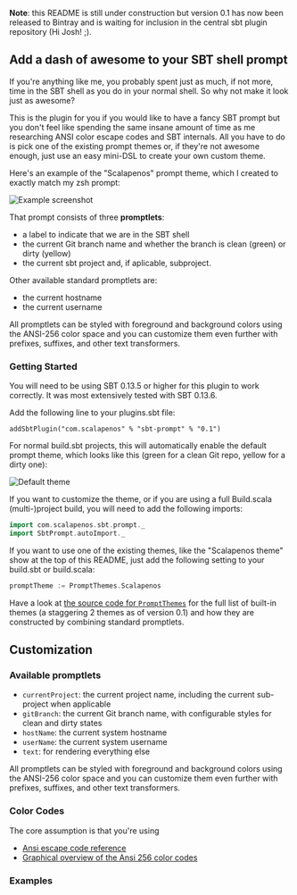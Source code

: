 **Note**: this README is still under construction but version 0.1 has now been released to Bintray and is waiting for inclusion in the central sbt plugin repository (Hi Josh! ;).

## Add a dash of awesome to your SBT shell prompt
If you're anything like me, you probably spent just as much, if not more,
time in the SBT shell as you do in your normal shell. So why not make it
look just as awesome?

This is the plugin for you if you would like to have a fancy SBT prompt
but you don't feel like spending the same insane amount of time as me
researching ANSI color escape codes and SBT internals. All you have to do
is pick one of the existing prompt themes or, if they're not awesome enough,
just use an easy mini-DSL to create your own custom theme.

Here's an example of the "Scalapenos" prompt theme, which I created to
exactly match my zsh prompt:

![Example screenshot](https://dl.dropboxusercontent.com/u/282610/sbt-prompt-example-screenshot.png "Example Screenshot")

That prompt consists of three **promptlets**:

- a label to indicate that we are in the SBT shell
- the current Git branch name and whether the branch is clean (green) or dirty (yellow)
- the current sbt project and, if aplicable, subproject.

Other available standard promptlets are:

- the current hostname
- the current username

All promptlets can be styled with foreground and background colors using
the ANSI-256 color space and you can customize them even further with prefixes,
suffixes, and other text transformers.


### Getting Started
You will need to be using SBT 0.13.5 or higher for this plugin to work correctly.
It was most extensively tested with SBT 0.13.6.

Add the following line to your plugins.sbt file:

    addSbtPlugin("com.scalapenos" % "sbt-prompt" % "0.1")

For normal build.sbt projects, this will automatically enable the
default prompt theme, which looks like this (green for a clean Git repo, yellow for a dirty one):

![Default theme](https://dl.dropboxusercontent.com/u/282610/sbt-prompt-default-theme.png "Default theme")

If you want to customize the theme, or if you are using a full Build.scala
(multi-)project build, you will need to add the following imports:

```scala
import com.scalapenos.sbt.prompt._
import SbtPrompt.autoImport._
```

If you want to use one of the existing themes, like the "Scalapenos theme"
show at the top of this README, just add the following setting to your build.sbt or build.scala:

```scala
promptTheme := PromptThemes.Scalapenos
```

Have a look at [the source code for ``PromptThemes``](https://github.com/agemooij/sbt-prompt/blob/master/src/main/scala/com/scalapenos/sbt/prompt/PromptThemes.scala) for the full list of built-in themes (a staggering 2 themes as of version 0.1) and how they are constructed by combining standard promptlets.


## Customization

### Available promptlets

- ``currentProject``: the current project name, including the current sub-project when applicable
- ``gitBranch``: the current Git branch name, with configurable styles for clean and dirty states
- ``hostName``: the current system hostname
- ``userName``: the current system username
- ``text``: for rendering everything else

All promptlets can be styled with foreground and background colors using
the ANSI-256 color space and you can customize them even further with prefixes,
suffixes, and other text transformers.

### Color Codes
The core assumption is that you're using

- [Ansi escape code reference](http://misc.flogisoft.com/bash/tip_colors_and_formatting)
- [Graphical overview of the Ansi 256 color codes](http://www.calmar.ws/vim/color-output.png)


### Examples


